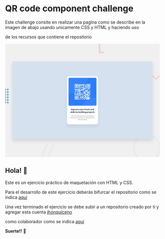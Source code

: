 # QR code component challenge

Este challenge consite en realizar una pagina como se describe en la imagen de abajo usando unicamente CSS y HTML y haciendo uso

de los recursos que contiene el repositorio

![Design preview for the QR code component coding challenge](./design/desktop-preview.jpg)

## Hola! 👋

Este es un ejercicio práctico de maquetación con HTML y CSS.

Para el desarrollo de este ejercicio deberás bifurcar el repositorio como se indica [aquí](https://docs.github.com/es/get-started/quickstart/fork-a-repo)

Una vez terminado el ejercicio se debe subir a un repositorio creado por ti y agregar esta cuenta [jhonquiceno](https://github.com/jhonquiceno)

como colaborador como se indica [aquí](https://docs.github.com/es/account-and-profile/setting-up-and-managing-your-personal-account-on-github/managing-access-to-your-personal-repositories/inviting-collaborators-to-a-personal-repository)

**Suerte!!** 🚀

